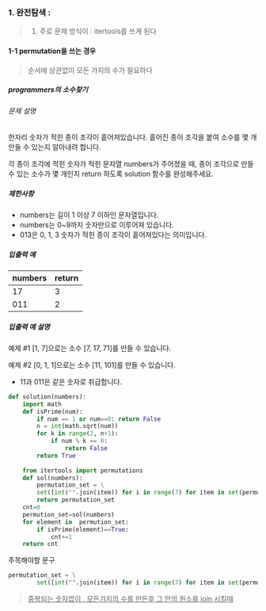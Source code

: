 ### 1. 완전탐색 : 

> 1. 주로 문제 방식이 : itertools를 쓰게 된다



#### 1-1 permutation을 쓰는 경우

> 순서에 상관없이 모든 가지의 수가 필요하다



##### programmers의 소수찾기

###### 문제 설명

한자리 숫자가 적힌 종이 조각이 흩어져있습니다. 흩어진 종이 조각을 붙여 소수를 몇 개 만들 수 있는지 알아내려 합니다.

각 종이 조각에 적힌 숫자가 적힌 문자열 numbers가 주어졌을 때, 종이 조각으로 만들 수 있는 소수가 몇 개인지 return 하도록 solution 함수를 완성해주세요.

##### 제한사항

- numbers는 길이 1 이상 7 이하인 문자열입니다.
- numbers는 0~9까지 숫자만으로 이루어져 있습니다.
- 013은 0, 1, 3 숫자가 적힌 종이 조각이 흩어져있다는 의미입니다.

##### 입출력 예

| numbers | return |
| ------- | ------ |
| 17      | 3      |
| 011     | 2      |

##### 입출력 예 설명

예제 #1
[1, 7]으로는 소수 [7, 17, 71]를 만들 수 있습니다.

예제 #2
[0, 1, 1]으로는 소수 [11, 101]를 만들 수 있습니다.

- 11과 011은 같은 숫자로 취급합니다.

```python
def solution(numbers):
    import math
    def isPrime(num):
        if num == 1 or num==0: return False
        n = int(math.sqrt(num))
        for k in range(2, n+1):
            if num % k == 0:
                return False
        return True
    
    from itertools import permutations
    def sol(numbers):
        permutation_set = \
        set([int("".join(item)) for i in range(7) for item in set(permutations(list(numbers), i + 1))])
        return permutation_set
    cnt=0
    permution_set=sol(numbers)
    for element in  permution_set:
        if isPrime(element)==True:
            cnt+=1
    return cnt
```

주목해야할 문구

```python
permutation_set = \
        set([int("".join(item)) for i in range(7) for item in set(permutations(list(numbers), i + 1))])
```

> <u>중복되는 숫자없이 , 모든가지의 수를 만든후 그 안의 원소를 join 시킬때</u>



